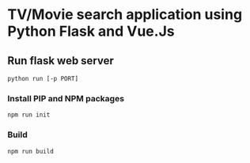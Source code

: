 # TV/Movie search application using Python Flask and Vue.Js

## Run flask web server
```
python run [-p PORT]
```

### Install PIP and NPM packages
```
npm run init
```

### Build
```
npm run build
```